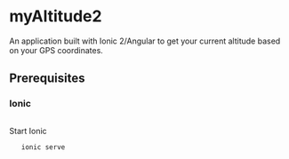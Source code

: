 # myAltitude2

An application built with Ionic 2/Angular to get your current altitude based on your GPS coordinates.

## Prerequisites

### Ionic
```npm install -g cordova ionic
```

Start Ionic

```cd myAltitude2
   ionic serve
```

